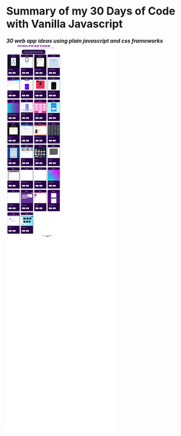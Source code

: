  Summary of my 30 Days of Code with Vanilla Javascript
====================================================================
***30 web app ideas using plain javascript and css frameworks***
![The image of the page](30daysPage.png)

